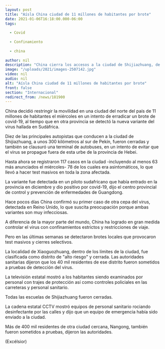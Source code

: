 ```yaml
---
layout: post
title: "Aísla China ciudad de 11 millones de habitantes por brote"
date: 2021-01-06T16:18:00.000-06:00
tags:
  
  - Covid
  
  - Confinamiento
  
  - china
  
author: nil
description: "China cierra los accesos a la ciudad de Shijiazhuang, de 11 millones de habitantes, debido a un brote de covid-19"
image: "/uploads/2021/images-2507142.jpg"
video: nil
audio: nil
alt: "Aísla China ciudad de 11 millones de habitantes por brote"
front: false
section: "Internacional"
redirect_from: /news/181900
---
```


China decidió restringir la movilidad en una ciudad del norte del país de 11 millones de habitantes el miércoles en un intento de erradicar un brote de covid-19, al tiempo que en otra provincia se detectó la nueva variante del virus hallada en Sudáfrica.

Diez de las principales autopistas que conducen a la ciudad de Shijiazhuang, a unos 300 kilómetros al sur de Pekín, fueron cerradas y también se clausuró una terminal de autobuses, en un intento de evitar que el virus se propague fuera de esta urbe de la provincia de Hebei.

Hasta ahora se registraron 117 casos en la ciudad -incluyendo al menos 63 más anunciados el miércoles- 78 de los cuales era asintomáticos, lo que llevó a hacer test masivos en toda la zona afectada.

La variante fue detectada en un piloto sudafricano que había entrado en la provincia en diciembre y dio positivo por covid-19, dijo el centro provincial de control y prevención de enfermedades de Guangdong.

Hace pocos días China confirmó su primer caso de otra cepa del virus, detectada en Reino Unido, lo que suscita preocupación porque ambas variantes son muy infecciosas.

A diferencia de la mayor parte del mundo, China ha logrado en gran medida controlar el virus con confinamientos estrictos y restricciones de viaje.

Pero en las últimas semanas se detectaron brotes locales que provocaron test masivos y cierres selectivos.

La localidad de Xiaoguozhuang, dentro de los límites de la ciudad, fue clasificada como distrito de "alto riesgo" y cerrada. Las autoridades sanitarias dijeron que los 40 mil residentes de ese distrito fueron sometidos a pruebas de detección del virus.

La televisión estatal mostró a los habitantes siendo examinados por personal con trajes de protección así como controles policiales en las carreteras y personal sanitario.

Todas las escuelas de Shijiazhuang fueron cerradas.

La cadena estatal CCTV mostró equipos de personal sanitario rociando desinfectante por las calles y dijo que un equipo de emergencia había sido enviado a la ciudad.

Más de 400 mil residentes de otra ciudad cercana, Nangong, también fueron sometidos a pruebas, dijeron las autoridades.

(Excélsior)